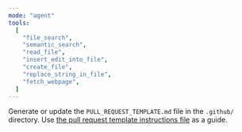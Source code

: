 ```yaml
---
mode: "agent"
tools:
  [
    "file_search",
    "semantic_search",
    "read_file",
    "insert_edit_into_file",
    "create_file",
    "replace_string_in_file",
    "fetch_webpage",
  ]
---
```


Generate or update the `PULL_REQUEST_TEMPLATE.md` file in the `.github/` directory. Use [the pull request template instructions file](../instructions/PULL_REQUEST_TEMPLATE.instructions.md) as a guide.
